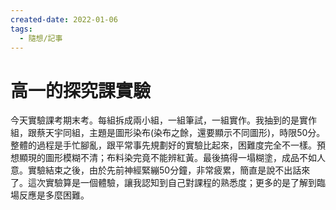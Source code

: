 ```yaml
---
created-date: 2022-01-06
tags:
  - 隨想/記事
---
```

# 高一的探究課實驗
今天實驗課考期末考。每組拆成兩小組，一組筆試，一組實作。我抽到的是實作組，跟蔡天宇同組，主題是圖形染布(染布之餘，還要顯示不同圖形)，時限50分。
整體的過程是手忙腳亂，跟平常事先規劃好的實驗比起來，困難度完全不一樣。預想顯現的圖形模糊不清；布料染完竟不能辨紅黃。最後搞得一塌糊塗，成品不如人意。實驗結束之後，由於先前神經緊繃50分鐘，非常疲累，簡直是說不出話來了。這次實驗算是一個體驗，讓我認知到自己對課程的熟悉度；更多的是了解到臨場反應是多麼困難。